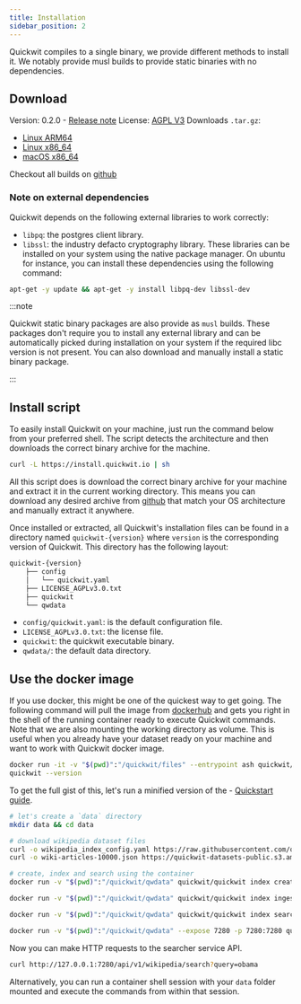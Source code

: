 ```yaml
---
title: Installation
sidebar_position: 2
---
```


Quickwit compiles to a single binary, we provide different methods to install it.
We notably provide musl builds to provide static binaries with no dependencies. 


## Download

Version: 0.2.0 - [Release note](https://github.com/quickwit-inc/quickwit/releases/tag/v0.2.0)
License: [AGPL V3](https://github.com/quickwit-inc/quickwit/blob/main/LICENSE.md)
Downloads `.tar.gz`:
- [Linux ARM64](https://github.com/quickwit-inc/quickwit/releases/download/v0.2.0/quickwit-v0.2.0-aarch64-unknown-linux-gnu.tar.gz)
- [Linux x86_64](https://github.com/quickwit-inc/quickwit/releases/download/v0.2.0/quickwit-v0.2.0-x86_64-unknown-linux-gnu.tar.gz)
- [macOS x86_64](https://github.com/quickwit-inc/quickwit/releases/download/v0.2.0/quickwit-v0.2.0-x86_64-apple-darwin.tar.gz)

Checkout all builds on [github](https://github.com/quickwit-inc/quickwit/releases)

### Note on external dependencies

Quickwit depends on the following external libraries to work correctly:
- `libpq`: the postgres client library.
- `libssl`: the industry defacto cryptography library. 
These libraries can be installed on your system using the native package manager. 
On ubuntu for instance, you can install these dependencies using the following command:

```bash
apt-get -y update && apt-get -y install libpq-dev libssl-dev
```

:::note

Quickwit static binary packages are also provide as `musl` builds. These packages don't require you to install any external library and can be automatically picked during installation on your system if the required libc version is not present. You can also download and manually install a static binary package. 

:::


## Install script

To easily install Quickwit on your machine, just run the command below from your preferred shell.
The script detects the architecture and then downloads the correct binary archive for the machine.

```bash
curl -L https://install.quickwit.io | sh
```

All this script does is download the correct binary archive for your machine and extract it in the current working directory. This means you can download any desired archive from [github](https://github.com/quickwit-inc/quickwit/releases) that match your OS architecture and manually extract it anywhere.

Once installed or extracted, all Quickwit's installation files can be found in a directory named `quickwit-{version}` where `version` is the corresponding version of Quickwit. This directory has the following layout:

```bash
quickwit-{version}
    ├── config
    │   └── quickwit.yaml
    ├── LICENSE_AGPLv3.0.txt
    ├── quickwit
    └── qwdata
```

- `config/quickwit.yaml`: is the default configuration file.
- `LICENSE_AGPLv3.0.txt`: the license file.
- `quickwit`: the quickwit executable binary.
- `qwdata/`: the default data directory. 


## Use the docker image

If you use docker, this might be one of the quickest way to get going. 
The following command will pull the image from [dockerhub](https://hub.docker.com/r/quickwit/quickwit)
and gets you right in the shell of the running container ready to execute Quickwit commands. 
Note that we are also mounting the working directory as volume. This is useful when you already have your dataset ready on your machine and want to work with Quickwit docker image.

```bash
docker run -it -v "$(pwd)":"/quickwit/files" --entrypoint ash quickwit/quickwit
quickwit --version
```

To get the full gist of this, let's run a minified version of the - [Quickstart guide](./quickstart.md).

```bash
# let's create a `data` directory
mkdir data && cd data

# download wikipedia dataset files
curl -o wikipedia_index_config.yaml https://raw.githubusercontent.com/quickwit-inc/quickwit/main/config/tutorials/wikipedia/index-config.yaml
curl -o wiki-articles-10000.json https://quickwit-datasets-public.s3.amazonaws.com/wiki-articles-10000.json

# create, index and search using the container 
docker run -v "$(pwd)":"/quickwit/qwdata" quickwit/quickwit index create --index wikipedia --index-config ./qwdata/wikipedia_index_config.yaml

docker run -v "$(pwd)":"/quickwit/qwdata" quickwit/quickwit index ingest --index wikipedia --input-path ./qwdata/wiki-articles-10000.json

docker run -v "$(pwd)":"/quickwit/qwdata" quickwit/quickwit index search --index wikipedia --query "barack obama"

docker run -v "$(pwd)":"/quickwit/qwdata" --expose 7280 -p 7280:7280 quickwit/quickwit service run searcher
```

Now you can make HTTP requests to the searcher service API.

```bash
curl http://127.0.0.1:7280/api/v1/wikipedia/search?query=obama
```

Alternatively, you can run a container shell session with your `data` folder mounted and execute the commands from within that session.
